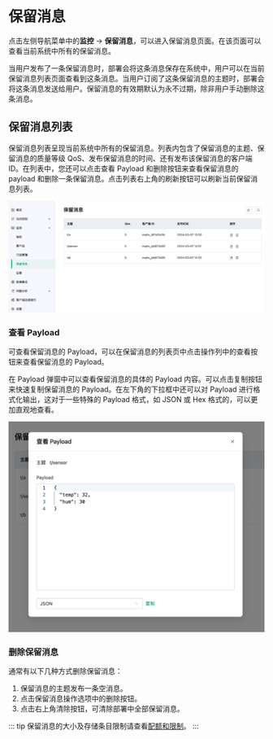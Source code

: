 # 保留消息

点击左侧导航菜单中的**监控** -> **保留消息**，可以进入保留消息页面。在该页面可以查看当前系统中所有的保留消息。

当用户发布了一条保留消息时，部署会将这条消息保存在系统中，用户可以在当前保留消息列表页面查看到这条消息。当用户订阅了这条保留消息的主题时，部署会将这条消息发送给用户。保留消息的有效期默认为永不过期，除非用户手动删除这条消息。


## 保留消息列表
保留消息列表呈现当前系统中所有的保留消息。列表内包含了保留消息的主题、保留消息的质量等级 QoS、发布保留消息的时间、还有发布该保留消息的客户端 ID。在列表中，您还可以点击查看 Payload 和删除按钮来查看保留消息的 payload 和删除一条保留消息。点击列表右上角的刷新按钮可以刷新当前保留消息列表。

![retain](./_assets/retain_msg.png)

### 查看 Payload
可查看保留消息的 Payload，可以在保留消息的列表页中点击操作列中的查看按钮来查看保留消息的 Payload。

在 Payload 弹窗中可以查看保留消息的具体的 Payload 内容。可以点击复制按钮来快速复制保留消息的 Payload。在左下角的下拉框中还可以对 Payload 进行格式化输出，这对于一些特殊的 Payload 格式，如 JSON 或 Hex 格式的，可以更加直观地查看。

![retain](./_assets/retain_payload.png)

### 删除保留消息

通常有以下几种方式删除保留消息：
1. 保留消息的主题发布一条空消息。
2. 点击保留消息操作选项中的删除按钮。
3. 点击右上角清除按钮，可清除部署中全部保留消息。

::: tip
保留消息的大小及存储条目限制请查看[配额和限制](../create/restriction.md)。
:::

